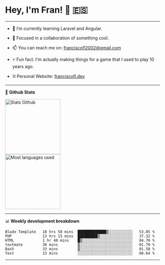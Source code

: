 # Hey, I'm Fran! 👋 :es:

-------

- 🌱 I’m currently learning Laravel and Angular.

- 👯 Focused in a collaboration of something cool.

- 📫 You can reach me on: franciscofl2002@gmail.com

- ⚡ Fun fact: I'm actually making things for a game that I used to play 10 years ago.

- ⛓  Personal Website: [franciscofl.dev](https://www.franciscofl.dev/)

-------

📝 **Github Stats**


<div align="left">
  <img height="180em" src="https://github-readme-stats.vercel.app/api?username=franciscofl12&count_private=true&show_icons=true&theme=dracula&bg_color=-45deg,282A36,3D3344" alt="Stats Github"/>
  <br>
  <img height="180em" src="https://github-readme-stats.vercel.app/api/top-langs/?username=franciscofl12&count_private&theme=dracula&bg_color=-45deg,282A36,3D3344&layout=compact&langs_count=6" alt="Most languages used"/>
</div>

-------

📊 **Weekly development breakdown**


<!--START_SECTION:waka-->

```text
Blade Template   18 hrs 50 mins  █████████████▒░░░░░░░░░░░   53.05 %
PHP              13 hrs 15 mins  █████████▒░░░░░░░░░░░░░░░   37.32 %
HTML             1 hr 40 mins    █▒░░░░░░░░░░░░░░░░░░░░░░░   04.70 %
textmate         36 mins         ▒░░░░░░░░░░░░░░░░░░░░░░░░   01.70 %
Bash             33 mins         ▒░░░░░░░░░░░░░░░░░░░░░░░░   01.58 %
Text             13 mins         ░░░░░░░░░░░░░░░░░░░░░░░░░   00.64 %
```

<!--END_SECTION:waka-->

-------

